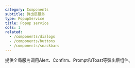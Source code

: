 ```yaml
---
category: Components
subtitle: 弹出层服务
type: PopupService
title: Popup service
cols: 1
related:
  - /components/dialogs
  - /components/buttons
  - /components/snackbars
---
```


提供全局服务调用Alert、Confirm、Prompt和Toast等弹出层组件。
